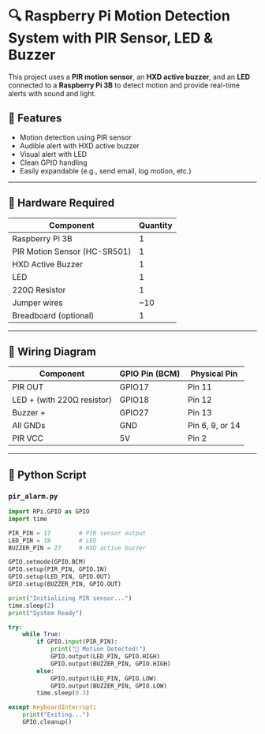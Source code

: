 # 🔍 Raspberry Pi Motion Detection System with PIR Sensor, LED & Buzzer

This project uses a **PIR motion sensor**, an **HXD active buzzer**, and an **LED** connected to a **Raspberry Pi 3B** to detect motion and provide real-time alerts with sound and light.

## 📸 Features

- Motion detection using PIR sensor
- Audible alert with HXD active buzzer
- Visual alert with LED
- Clean GPIO handling
- Easily expandable (e.g., send email, log motion, etc.)

---

## 🧰 Hardware Required

| Component          | Quantity |
|--------------------|----------|
| Raspberry Pi 3B    | 1        |
| PIR Motion Sensor (HC-SR501) | 1 |
| HXD Active Buzzer  | 1        |
| LED                | 1        |
| 220Ω Resistor      | 1        |
| Jumper wires       | ~10      |
| Breadboard (optional) | 1     |

---

## 🔌 Wiring Diagram

| Component     | GPIO Pin (BCM) | Physical Pin |
|---------------|----------------|--------------|
| PIR OUT       | GPIO17         | Pin 11       |
| LED + (with 220Ω resistor) | GPIO18         | Pin 12       |
| Buzzer +      | GPIO27         | Pin 13       |
| All GNDs      | GND            | Pin 6, 9, or 14 |
| PIR VCC       | 5V             | Pin 2        |

---

## 🐍 Python Script

### `pir_alarm.py`

```python
import RPi.GPIO as GPIO
import time

PIR_PIN = 17        # PIR sensor output
LED_PIN = 18        # LED
BUZZER_PIN = 27     # HXD active buzzer

GPIO.setmode(GPIO.BCM)
GPIO.setup(PIR_PIN, GPIO.IN)
GPIO.setup(LED_PIN, GPIO.OUT)
GPIO.setup(BUZZER_PIN, GPIO.OUT)

print("Initializing PIR sensor...")
time.sleep(2)
print("System Ready")

try:
    while True:
        if GPIO.input(PIR_PIN):
            print("🚨 Motion Detected!")
            GPIO.output(LED_PIN, GPIO.HIGH)
            GPIO.output(BUZZER_PIN, GPIO.HIGH)
        else:
            GPIO.output(LED_PIN, GPIO.LOW)
            GPIO.output(BUZZER_PIN, GPIO.LOW)
        time.sleep(0.3)

except KeyboardInterrupt:
    print("Exiting...")
    GPIO.cleanup()
